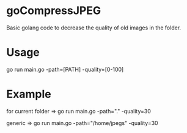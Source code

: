 # goCompressJPEG
Basic golang code to decrease the quality of old images in the folder.

# Usage
go run main.go -path=[PATH] -quality=[0-100]

# Example
<p>for current folder => go run main.go -path="." -quality=30</p>
<p>generic => go run main.go -path="/home/jpegs" -quality=30</p>
